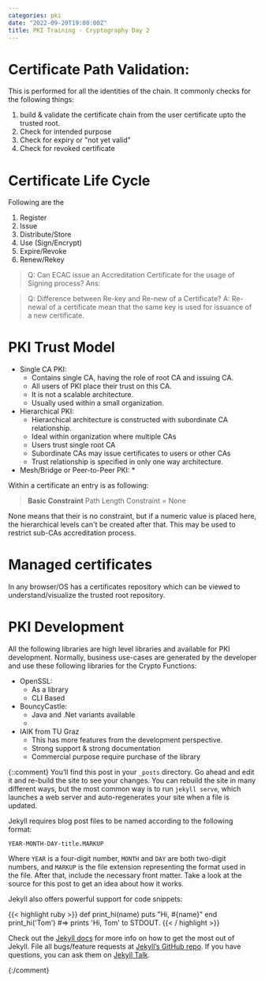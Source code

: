 ```yaml
---
categories: pki
date: "2022-09-20T19:00:00Z"
title: PKI Training - Cryptography Day 2
---
```


# Certificate Path Validation:
This is performed for all the identities of the chain. It commonly checks for the following things:
1) build & validate the certificate chain from the user certificate upto the trusted root.
2) Check for intended purpose
3) Check for expiry or "not yet valid"
4) Check for revoked certificate

# Certificate Life Cycle
Following are the
1) Register
2) Issue
3) Distribute/Store
4) Use (Sign/Encrypt)
5) Expire/Revoke
6) Renew/Rekey

> Q: Can ECAC issue an Accreditation Certificate for the usage of Signing process?
> Ans:

> Q: Difference between Re-key and Re-new of a Certificate?
> A: Re-newal of a certificate mean that the same key is used for issuance of a new certificate.

# PKI Trust Model
* Single CA PKI:
  * Contains single CA, having the role of root CA and issuing CA.
  * All users of PKI place their trust on this CA.
  * It is not a scalable architecture.
  * Usually used within a small organization.
* Hierarchical PKI:
  * Hierarchical architecture is constructed with subordinate CA relationship.
  * Ideal within organization where multiple CAs
  * Users trust single root CA
  * Subordinate CAs may issue certificates to users or other CAs
  * Trust relationship is specified in only one way architecture.
* Mesh/Bridge or Peer-to-Peer PKI:
  *

Within a certificate an entry is as following:
>**Basic Constraint** Path Length Constraint = None

None means that their is no constraint, but if a numeric value is placed here, the hierarchical levels can't be created after that. This may be used to restrict sub-CAs accreditation process.

# Managed certificates
In any browser/OS has a certificates repository which can be viewed to understand/visualize the trusted root repository.

# PKI Development
All the following libraries are high level libraries and available for PKI development. Normally, business use-cases are generated by the developer and use these following libraries for the Crypto Functions:
* OpenSSL:
  * As a library
  * CLI Based
* BouncyCastle:
  * Java and .Net variants available
  *
* IAIK from TU Graz
  * This has more features from the development perspective.
  * Strong support & strong documentation
  * Commercial purpose require purchase of the library









{::comment}
You’ll find this post in your `_posts` directory. Go ahead and edit it and re-build the site to see your changes. You can rebuild the site in many different ways, but the most common way is to run `jekyll serve`, which launches a web server and auto-regenerates your site when a file is updated.

Jekyll requires blog post files to be named according to the following format:

`YEAR-MONTH-DAY-title.MARKUP`

Where `YEAR` is a four-digit number, `MONTH` and `DAY` are both two-digit numbers, and `MARKUP` is the file extension representing the format used in the file. After that, include the necessary front matter. Take a look at the source for this post to get an idea about how it works.

Jekyll also offers powerful support for code snippets:

{{< highlight ruby >}}
def print_hi(name)
  puts "Hi, #{name}"
end
print_hi('Tom')
#=> prints 'Hi, Tom' to STDOUT.
{{< / highlight >}}

Check out the [Jekyll docs][jekyll-docs] for more info on how to get the most out of Jekyll. File all bugs/feature requests at [Jekyll’s GitHub repo][jekyll-gh]. If you have questions, you can ask them on [Jekyll Talk][jekyll-talk].

[jekyll-docs]: https://jekyllrb.com/docs/home
[jekyll-gh]:   https://github.com/jekyll/jekyll
[jekyll-talk]: https://talk.jekyllrb.com/
{:/comment}
